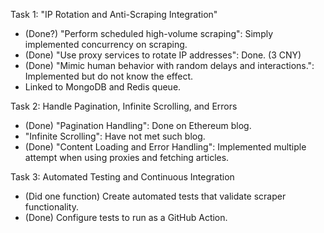 Task 1: "IP Rotation and Anti-Scraping Integration"
- (Done?) "Perform scheduled high-volume scraping": Simply implemented concurrency on scraping.
- (Done) "Use proxy services to rotate IP addresses": Done. (3 CNY)
- (Done) "Mimic human behavior with random delays and interactions.": Implemented but do not know the effect.
- Linked to MongoDB and Redis queue.

Task 2: Handle Pagination, Infinite Scrolling, and Errors
- (Done) "Pagination Handling": Done on Ethereum blog.
- "Infinite Scrolling": Have not met such blog.
- (Done) "Content Loading and Error Handling": Implemented multiple attempt when using proxies and fetching articles.

Task 3: Automated Testing and Continuous Integration
- (Did one function) Create automated tests that validate scraper functionality.
- (Done) Configure tests to run as a GitHub Action.